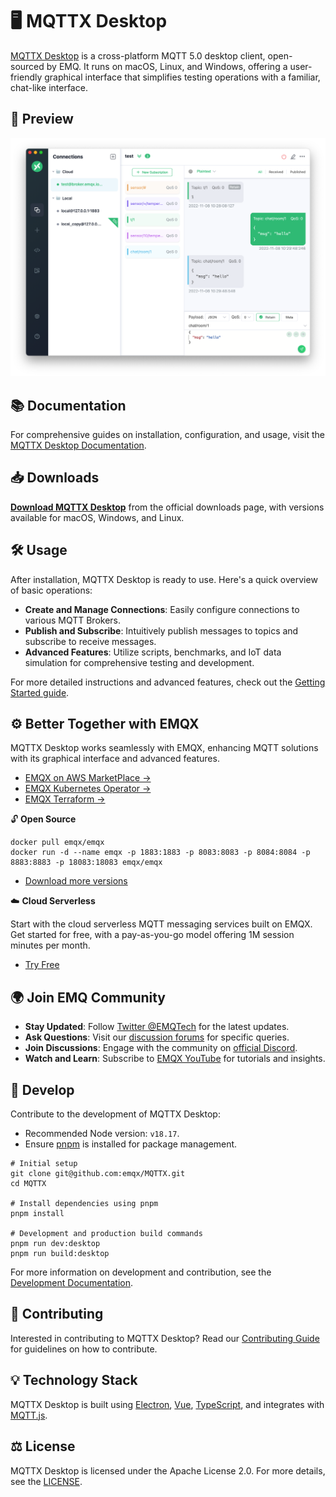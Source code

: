 # 🖥️ MQTTX Desktop

[MQTTX Desktop](https://mqttx.app) is a cross-platform MQTT 5.0 desktop client, open-sourced by EMQ. It runs on macOS, Linux, and Windows, offering a user-friendly graphical interface that simplifies testing operations with a familiar, chat-like interface.

## 📸 Preview

![mqttx-preview](../../assets/mqttx-preview.png)

## 📚 Documentation

For comprehensive guides on installation, configuration, and usage, visit the [MQTTX Desktop Documentation](https://mqttx.app/docs).

## 📥 Downloads

**[Download MQTTX Desktop](https://mqttx.app/downloads)** from the official downloads page, with versions available for macOS, Windows, and Linux.

## 🛠️ Usage

After installation, MQTTX Desktop is ready to use. Here's a quick overview of basic operations:

- **Create and Manage Connections**: Easily configure connections to various MQTT Brokers.
- **Publish and Subscribe**: Intuitively publish messages to topics and subscribe to receive messages.
- **Advanced Features**: Utilize scripts, benchmarks, and IoT data simulation for comprehensive testing and development.

For more detailed instructions and advanced features, check out the [Getting Started guide](https://mqttx.app/docs/get-started).

## ⚙️ Better Together with EMQX

MQTTX Desktop works seamlessly with EMQX, enhancing MQTT solutions with its graphical interface and advanced features.

- [EMQX on AWS MarketPlace →](https://aws.amazon.com/marketplace/pp/prodview-cwa2e6xbrwtzi)
- [EMQX Kubernetes Operator →](https://www.emqx.com/en/emqx-kubernetes-operator)
- [EMQX Terraform →](https://www.emqx.com/en/emqx-terraform)

🔓 **Open Source**

```shell
docker pull emqx/emqx
docker run -d --name emqx -p 1883:1883 -p 8083:8083 -p 8084:8084 -p 8883:8883 -p 18083:18083 emqx/emqx
```

- [Download more versions](https://www.emqx.io/downloads)

☁️ **Cloud Serverless**

Start with the cloud serverless MQTT messaging services built on EMQX. Get started for free, with a pay-as-you-go model offering 1M session minutes per month.

- [Try Free](https://www.emqx.com/en/cloud/serverless-mqtt)

## 🌍 Join EMQ Community

- **Stay Updated**: Follow [Twitter @EMQTech](https://twitter.com/EMQTech) for the latest updates.
- **Ask Questions**: Visit our [discussion forums](https://github.com/emqx/emqx/discussions) for specific queries.
- **Join Discussions**: Engage with the community on [official Discord](https://discord.gg/xYGf3fQnES).
- **Watch and Learn**: Subscribe to [EMQX YouTube](https://www.youtube.com/channel/UC5FjR77ErAxvZENEWzQaO5Q) for tutorials and insights.

## 🔨 Develop

Contribute to the development of MQTTX Desktop:

- Recommended Node version: `v18.17`.
- Ensure [pnpm](https://pnpm.io/) is installed for package management.

```shell
# Initial setup
git clone git@github.com:emqx/MQTTX.git
cd MQTTX

# Install dependencies using pnpm
pnpm install

# Development and production build commands
pnpm run dev:desktop
pnpm run build:desktop
```

For more information on development and contribution, see the [Development Documentation](https://github.com/emqx/MQTTX/blob/main/.github/CONTRIBUTING.md).

## 🤝 Contributing

Interested in contributing to MQTTX Desktop? Read our [Contributing Guide](https://github.com/emqx/MQTTX/blob/main/.github/CONTRIBUTING.md) for guidelines on how to contribute.

## 💡 Technology Stack

MQTTX Desktop is built using [Electron](https://www.electronjs.org/), [Vue](https://vuejs.org/), [TypeScript](https://www.typescriptlang.org/), and integrates with [MQTT.js](https://github.com/mqttjs/MQTT.js).

## ⚖️ License

MQTTX Desktop is licensed under the Apache License 2.0. For more details, see the [LICENSE](https://github.com/emqx/MQTTX/blob/main/LICENSE).
